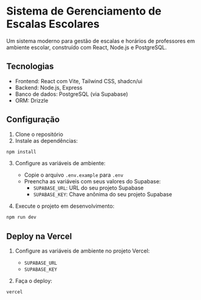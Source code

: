 # Sistema de Gerenciamento de Escalas Escolares

Um sistema moderno para gestão de escalas e horários de professores em ambiente escolar, construído com React, Node.js e PostgreSQL.

## Tecnologias

- Frontend: React com Vite, Tailwind CSS, shadcn/ui
- Backend: Node.js, Express
- Banco de dados: PostgreSQL (via Supabase)
- ORM: Drizzle

## Configuração

1. Clone o repositório
2. Instale as dependências:
```bash
npm install
```

3. Configure as variáveis de ambiente:
   - Copie o arquivo `.env.example` para `.env`
   - Preencha as variáveis com seus valores do Supabase:
     - `SUPABASE_URL`: URL do seu projeto Supabase
     - `SUPABASE_KEY`: Chave anônima do seu projeto Supabase

4. Execute o projeto em desenvolvimento:
```bash
npm run dev
```

## Deploy na Vercel

1. Configure as variáveis de ambiente no projeto Vercel:
   - `SUPABASE_URL`
   - `SUPABASE_KEY`

2. Faça o deploy:
```bash
vercel
```